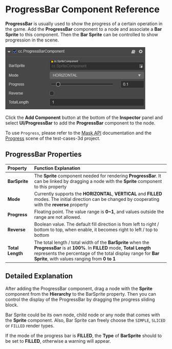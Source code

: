 # ProgressBar Component Reference

__ProgressBar__ is usually used to show the progress of a certain operation in the game. Add the __ProgressBar__ component to a node and associate a __Bar Sprite__ to this component. Then the __Bar Sprite__ can be controlled to show progression in the scene.

![add-progressbar](progress/add-progressbar.png)

Click the __Add Component__ button at the bottom of the __Inspector__ panel and select __UI/ProgressBar__ to add the __ProgressBar__ component to the node.

To use `Progress`, please refer to the [Mask API](%__APIDOC__%/en/class/ProgressBar) documentation and the [Progress](https://github.com/cocos/cocos-test-projects/tree/v3.6/assets/cases/ui/11.progress) scene of the test-cases-3d project.

## ProgressBar Properties

| Property | Function Explanation |
| :-------------- | :----------- |
| **BarSprite** | The __Sprite__ component needed for rendering __ProgressBar__. It can be linked by dragging a node with the __Sprite__ component to this property |
| **Mode**      | Currently supports the __HORIZONTAL__, __VERTICAL__ and __FILLED__ modes. The initial direction can be changed by cooperating with the __reverse__ property |
| **Progress**  | Floating point. The value range is __0~1__, and values outside the range are not allowed. |
| **Reverse**   | Boolean value. The default fill direction is from left to right / bottom to top, when enable, it becomes right to left / top to bottom |
| **Total Length** | The total length / total width of the __BarSprite__ when the __ProgressBar__ is at __100%__. In __FILLED__ mode, __Total Length__ represents the percentage of the total display range for __Bar Sprite__, with values ranging from __0 to 1__ |

## Detailed Explanation

After adding the ProgressBar component, drag a node with the __Sprite__ component from the __Hierarchy__ to the BarSprite property. Then you can control the display of the ProgressBar by dragging the progress sliding block.

Bar Sprite could be its own node, child node or any node that comes with the __Sprite__ component. Also, Bar Sprite can freely choose the `SIMPLE`, `SLICED` or `FILLED` render types.

If the mode of the progress bar is __FILLED__, the __Type__ of __BarSprite__ should to be set to __FILLED__, otherwise a warning will appear.
